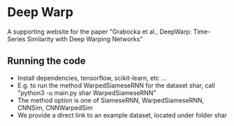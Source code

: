 # Deep Warp

A supporting website for the paper "Grabocka et al., DeepWarp: Time-Series Similarity with Deep Warping Networks"

## Running the code

* Install dependencies, tensorflow, scikit-learn, etc ...
* E.g. to run the method WarpedSiameseRNN for the dataset shar, call "python3 -u main.py shar WarpedSiameseRNN"
* The method option is one of SiameseRNN, WarpedSiameseRNN, CNNSim, CNNWarpedSim
* We provide a direct link to an example dataset, located under folder shar
